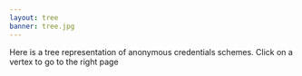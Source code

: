 ```yaml
---
layout: tree
banner: tree.jpg
---
```


Here is a tree representation of anonymous credentials schemes. Click on a vertex to go to the right page

<style> /* set the CSS */

.node circle {
  fill: #d2c7c7;
  stroke: steelblue;
  stroke-width: 2px;
}

.node text {
    font: 12px sans-serif;
    fill: #ffffff;
}

.link {
  fill: none;
  stroke: #434648;
  stroke-width: 3px;
}

</style>

<!-- load the d3.js library -->
<script src="https://d3js.org/d3.v4.min.js"></script>
<script src="./tree_data.js"></script>
<script>

// set the dimensions and margins of the diagram
var margin = {top: 40, right: 90, bottom: 50, left: 90},
    width = 660 - margin.left - margin.right,
    height = 500 - margin.top - margin.bottom;

// declares a tree layout and assigns the size
var treemap = d3.tree()
    .size([width, height]);

//  assigns the data to a hierarchy using parent-child relationships
var nodes = d3.hierarchy(treeData);

// maps the node data to the tree layout
nodes = treemap(nodes);

// append the svg obgect to the body of the page
// appends a 'group' element to 'svg'
// moves the 'group' element to the top left margin
var svg = d3.select("body").append("svg")
      .attr("width", width + margin.left + margin.right)
      .attr("height", height + margin.top + margin.bottom),
    g = svg.append("g")
      .attr("transform",
            "translate(" + margin.left + "," + margin.top + ")");

// adds the links between the nodes
var link = g.selectAll(".link")
    .data( nodes.descendants().slice(1))
  .enter().append("path")
    .attr("class", "link")
    .attr("d", function(d) {
       return "M" + d.x + "," + d.y
         + "C" + d.x + "," + (d.y + d.parent.y) / 2
         + " " + d.parent.x + "," +  (d.y + d.parent.y) / 2
         + " " + d.parent.x + "," + d.parent.y;
       });

// adds each node as a group
var node = g.selectAll(".node")
    .data(nodes.descendants())
  .enter().append("g")
    .attr("class", function(d) {
      return "node" +
        (d.children ? " node--internal" : " node--leaf"); })
    .attr("transform", function(d) {
      return "translate(" + d.x + "," + d.y + ")"; });

// adds the circle and the link to the node
  node.append("a")
    .attr("xlink:href", function(d) { return d.data.url; })
    .append("circle")
    .attr("r", 10);


// adds the text to the node
node.append("text")
  .attr("dy", ".35em")
  .attr("y", function(d) { return d.children ? -20 : 20; })
  .style("text-anchor", "middle")
  .text(function(d) { return d.data.name; });

</script>
